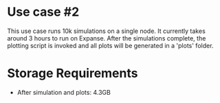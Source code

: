 # Use case #2

This use case runs 10k simulations on a single node. It currently takes around 3 hours to run on Expanse. After the simulations complete, the plotting script is invoked and all plots will be generated in a 'plots' folder.

# Storage Requirements

* After simulation and plots: 4.3GB
